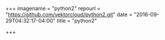 +++
imagename = "python2"
repourl = "https://github.com/vektorcloud/python2.git"
date = "2016-09-29T04:32:17-04:00"
title = "python2"

+++

